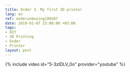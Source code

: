 ```yaml
---
title: Ender 3. My first 3D printer
lang: en
ref: enderunboxing190107
date: 2019-01-07 15:00:00 +03:00
tags:
- DIY
- 3D Printing
- Ender
- Printer
layout: post
---
```


{% include video id="5-3zIDLV_0o" provider="youtube" %}
